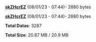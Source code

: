 [**skZHcrEZ**](/data/skZHcrEZ.txt) (08/01/23 - 07:44)- 2880 bytes

[**skZHcrEZ**](/data/skZHcrEZ.txt) (08/01/23 - 07:44)- 2880 bytes

**Total Datas**: 3287

**Total Size**: 20.87 MB / 20.9 MB
